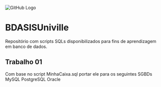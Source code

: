 ![GitHub Logo](https://github.com/BDASISUniville/Trabalhos/blob/master/logounivillesis.jpg)

# BDASISUniville

Repositório com scripts SQLs disponibilizados para fins de aprendizagem em banco de dados.

## Trabalho 01

Com base no script MinhaCaixa.sql portar ele para os seguintes SGBDs
MySQL
PostgreSQL
Oracle
